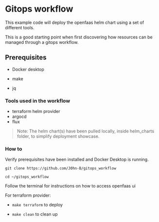 # Gitops workflow

This example code will deploy the openfaas helm chart using a set of different tools.

This is a good starting point when first discovering how resources can be managed through a gitops workflow.

## Prerequisites

- Docker desktop

- make

- jq

### Tools used in the workflow

- terraform helm provider
- argocd
- flux

> Note: The helm chart(s) have been pulled locally, inside helm_charts folder, to simplify deployment showcase.

### How to

Verify prerequisites have been installed and Docker Desktop is running.

`git clone https://github.com/J0hn-B/gitops_workflow`

`cd ~/gitops_workflow`

Follow the terminal for instructions on how to access openfaas ui

For terraform provider:

- `make terraform` to deploy

- `make clean` to clean up

